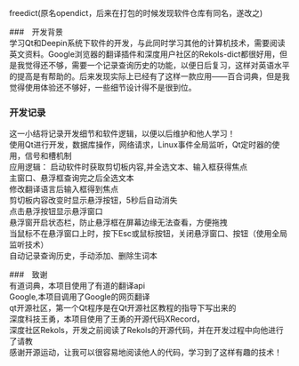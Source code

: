 freedict(原名opendict，后来在打包的时候发现软件仓库有同名，遂改之)    

###　开发背景    
学习Qt和Deepin系统下软件的开发，与此同时学习其他的计算机技术，需要阅读英文资料。Google浏览器的翻译插件和深度用户社区的Rekols-dict都很好用，但是我觉得还不够，需要一个记录查询历史的功能，以便日后复习，这样对英语水平的提高是有帮助的。后来发现实际上已经有了这样一款应用——百合词典，但是我觉得使用体验还不够好，一些细节设计得不是很到位。

### 开发记录    
这一小结将记录开发细节和软件逻辑，以便以后维护和他人学习！    
使用Qt进行开发，数据库操作，网络请求，Linux事件全局监听，Qt定时器的使用，信号和槽机制    
应用逻辑：
启动软件时获取剪切板内容,并全选文本、输入框获得焦点    
主窗口、悬浮框查询完之后全选文本    
修改翻译语言后输入框得到焦点    
剪切板内容改变时显示悬浮按钮，5秒后自动消失    
点击悬浮按钮显示悬浮窗口    
悬浮窗开启状态栏，防止悬浮框在屏幕边缘无法查看，方便拖拽    
当鼠标不在悬浮窗口上时，按下Esc或鼠标按钮，关闭悬浮窗口、按钮（使用全局监听技术）    
自动记录查询历史，手动添加、删除生词本    

###　致谢    
有道词典，本项目使用了有道的翻译api    
Google,本项目调用了Google的网页翻译    
qt开源社区，第一个Qt程序是在Qt开源社区教程的指导下写出来的    
深度科技王勇，本项目使用了王勇的开源代码XRecord，    
深度社区Rekols，开发之前阅读了Rekols的开源代码，并在开发过程中向他进行了请教    
感谢开源运动，让我可以很容易地阅读他人的代码，学习到了这样有趣的技术！    
